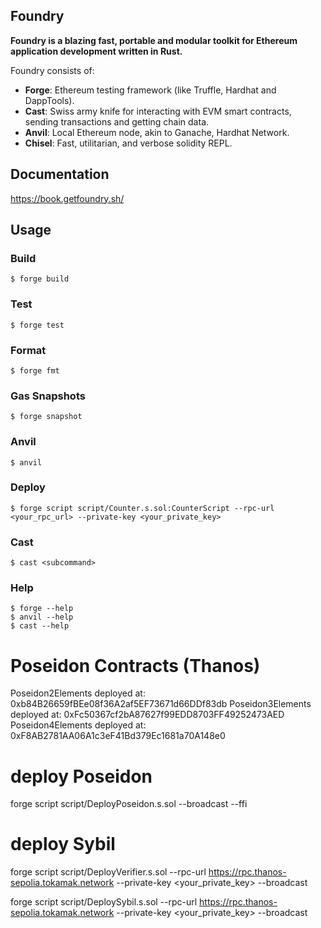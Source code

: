 ## Foundry

**Foundry is a blazing fast, portable and modular toolkit for Ethereum application development written in Rust.**

Foundry consists of:

-   **Forge**: Ethereum testing framework (like Truffle, Hardhat and DappTools).
-   **Cast**: Swiss army knife for interacting with EVM smart contracts, sending transactions and getting chain data.
-   **Anvil**: Local Ethereum node, akin to Ganache, Hardhat Network.
-   **Chisel**: Fast, utilitarian, and verbose solidity REPL.

## Documentation

https://book.getfoundry.sh/

## Usage

### Build

```shell
$ forge build
```

### Test

```shell
$ forge test
```

### Format

```shell
$ forge fmt
```

### Gas Snapshots

```shell
$ forge snapshot
```

### Anvil

```shell
$ anvil
```

### Deploy

```shell
$ forge script script/Counter.s.sol:CounterScript --rpc-url <your_rpc_url> --private-key <your_private_key>
```

### Cast

```shell
$ cast <subcommand>
```

### Help

```shell
$ forge --help
$ anvil --help
$ cast --help
```

# Poseidon Contracts (Thanos)
Poseidon2Elements deployed at: 0xb84B26659fBEe08f36A2af5EF73671d66DDf83db
Poseidon3Elements deployed at: 0xFc50367cf2bA87627f99EDD8703FF49252473AED
Poseidon4Elements deployed at: 0xF8AB2781AA06A1c3eF41Bd379Ec1681a70A148e0

# deploy Poseidon
forge script script/DeployPoseidon.s.sol --broadcast --ffi

# deploy Sybil
forge script script/DeployVerifier.s.sol --rpc-url https://rpc.thanos-sepolia.tokamak.network --private-key <your_private_key> --broadcast


forge script script/DeploySybil.s.sol --rpc-url https://rpc.thanos-sepolia.tokamak.network --private-key <your_private_key> --broadcast
